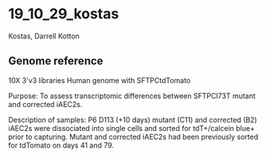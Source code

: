 # 19_10_29_kostas

Kostas, Darrell Kotton

## Genome reference

10X 3'v3 libraries
Human genome with	SFTPCtdTomato	

Purpose: 
To assess transcriptomic differences between SFTPCI73T mutant and corrected iAEC2s. 	

Description of samples: 
P6 D113 (+10 days) mutant (C11) and corrected (B2) iAEC2s were dissociated into single cells and sorted for tdT+/calcein blue+ prior to capturing. Mutant and corrected iAEC2s had been previously sorted for tdTomato on days 41 and 79. 		
																						

